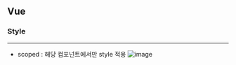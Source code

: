 ## Vue

### Style
---
+ scoped : 해당 컴포넌트에서만 style 적용
![image](https://user-images.githubusercontent.com/76584547/138550230-f230fc39-549c-4e54-9fe4-97845d29403b.png)
